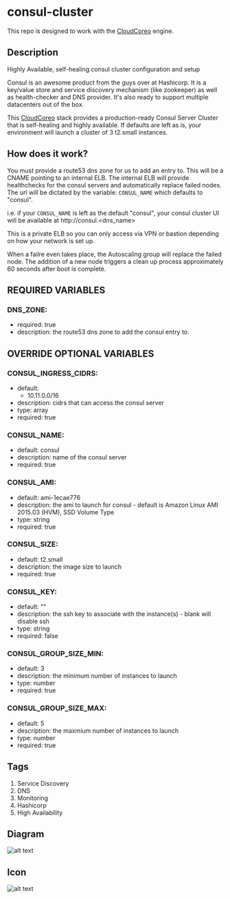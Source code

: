 consul-cluster
==============

This repo is designed to work with the [CloudCoreo](http://www.cloudcoreo.com) engine. 

## Description
Highly Available, self-healing consul cluster configuration and setup

Consul is an awesome product from the guys over at Hashicorp. It is a key/value store and service discovery mechanism (like zookeeper) as well as health-checker and DNS provider. It's also ready to support multiple datacenters out of the box.

This [CloudCoreo](http://www.cloudcoreo.com) stack provides a production-ready Consul Server Cluster that is self-healing and highly available. If defaults are left as is, your environment will launch a cluster of 3 t2.small instances.

## How does it work?
You must provide a route53 dns zone for us to add an entry to. This will be a CNAME pointing to an internal ELB. The internal ELB will provide healthchecks for the consul servers and automatically replace failed nodes. The url will be dictated by the variable: `CONSUL_NAME` which defaults to "consul".

i.e. if your `CONSUL_NAME` is left as the default "consul", your consul cluster UI will be available at http://consul.<dns_name>

This is a private ELB so you can only access via VPN or bastion depending on how your network is set up.

When a failre even takes place, the Autoscaling group will replace the failed node. The addition of a new node triggers a clean up process approximately 60 seconds after boot is complete.

## REQUIRED VARIABLES
### DNS_ZONE:
  * required: true
  * description: the route53 dns zone to add the consul entry to.

## OVERRIDE OPTIONAL VARIABLES
### CONSUL_INGRESS_CIDRS:
  * default:
    * 10.11.0.0/16
  * description: cidrs that can access the consul server
  * type: array
  * required: true
### CONSUL_NAME:
  * default: consul
  * description: name of the consul server
  * required: true
### CONSUL_AMI:
  * default: ami-1ecae776
  * description: the ami to launch for consul - default is Amazon Linux AMI 2015.03 (HVM), SSD Volume Type
  * type: string
  * required: true
### CONSUL_SIZE:
  * default: t2.small
  * description: the image size to launch
  * required: true
### CONSUL_KEY:
  * default: ""
  * description: the ssh key to associate with the instance(s) - blank will disable ssh
  * type: string
  * required: false
### CONSUL_GROUP_SIZE_MIN:
  * default: 3
  * description: the minimum number of instances to launch
  * type: number
  * required: true
### CONSUL_GROUP_SIZE_MAX:
  * default: 5
  * description: the maxmium number of instances to launch
  * type: number
  * required: true


## Tags
1. Service Discovery
1. DNS
1. Monitoring
1. Hashicorp
1. High Availability

## Diagram
![alt text](https://raw.githubusercontent.com/CloudCoreo/consul-cluster/master/images/consul-diagram.png "Consul Cluster Diagram")

## Icon
![alt text](https://raw.githubusercontent.com/CloudCoreo/consul-cluster/master/images/consul.png "Consul icon")
